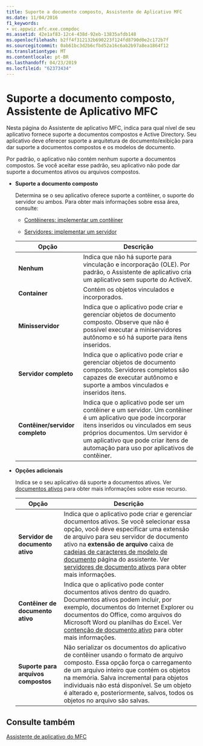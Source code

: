 ```yaml
---
title: Suporte a documento composto, Assistente de Aplicativo MFC
ms.date: 11/04/2016
f1_keywords:
- vc.appwiz.mfc.exe.compdoc
ms.assetid: 42e1af83-12c4-438d-92eb-13835afdb148
ms.openlocfilehash: b2ff4f312132b690223f124fd8790d0e2c172b7f
ms.sourcegitcommit: 0ab61bc3d2b6cfbd52a16c6ab2b97a8ea1864f12
ms.translationtype: MT
ms.contentlocale: pt-BR
ms.lasthandoff: 04/23/2019
ms.locfileid: "62373434"
---
```

# <a name="compound-document-support-mfc-application-wizard"></a>Suporte a documento composto, Assistente de Aplicativo MFC

Nesta página do Assistente de aplicativo MFC, indica para qual nível de seu aplicativo fornece suporte a documentos compostos e Active Directory. Seu aplicativo deve oferecer suporte a arquitetura de documento/exibição para dar suporte a documentos compostos e os modelos de documento.

Por padrão, o aplicativo não contém nenhum suporte a documentos compostos. Se você aceitar esse padrão, seu aplicativo não pode dar suporte a documentos ativos ou arquivos compostos.

- **Suporte a documento composto**

  Determina se o seu aplicativo oferece suporte a contêiner, o suporte do servidor ou ambos. Para obter mais informações sobre essa área, consulte:

  - [Contêineres: implementar um contêiner](../../mfc/containers-implementing-a-container.md)

  - [Servidores: implementar um servidor](../../mfc/servers-implementing-a-server.md)

  |Opção|Descrição|
  |------------|-----------------|
  |**Nenhum**|Indica que não há suporte para vinculação e incorporação (OLE). Por padrão, o Assistente de aplicativo cria um aplicativo sem suporte do ActiveX.|
  |**Container**|Contém os objetos vinculados e incorporados.|
  |**Minisservidor**|Indica que o aplicativo pode criar e gerenciar objetos de documento composto. Observe que não é possível executar a miniservidores autônomo e só há suporte para itens inseridos.|
  |**Servidor completo**|Indica que o aplicativo pode criar e gerenciar objetos de documento composto. Servidores completos são capazes de executar autônomo e suporte a ambos vinculados e inseridos itens.|
  |**Contêiner/servidor completo**|Indica que o aplicativo pode ser um contêiner e um servidor. Um contêiner é um aplicativo que pode incorporar itens inseridos ou vinculados em seus próprios documentos. Um servidor é um aplicativo que pode criar itens de automação para uso por aplicativos de contêiner.|

- **Opções adicionais**

  Indica se o seu aplicativo dá suporte a documentos ativos. Ver [documentos ativos](../../mfc/active-documents.md) para obter mais informações sobre esse recurso.

  |Opção|Descrição|
  |------------|-----------------|
  |**Servidor de documento ativo**|Indica que o aplicativo pode criar e gerenciar documentos ativos. Se você selecionar essa opção, você deve especificar uma extensão de arquivo para seu servidor de documento ativo na **extensão de arquivo** caixa de [cadeias de caracteres de modelo de documento](../../mfc/reference/document-template-strings-mfc-application-wizard.md) página do assistente. Ver [servidores de documento ativos](../../mfc/active-document-servers.md) para obter mais informações.|
  |**Contêiner de documento ativo**|Indica que o aplicativo pode conter documentos ativos dentro do quadro. Documentos ativos podem incluir, por exemplo, documentos do Internet Explorer ou documentos do Office, como arquivos do Microsoft Word ou planilhas do Excel. Ver [contenção de documento ativo](../../mfc/active-document-containment.md) para obter mais informações.|
  |**Suporte para arquivos compostos**|Não serializar os documentos do aplicativo de contêiner usando o formato de arquivo composto. Essa opção força o carregamento de um arquivo inteiro que contém os objetos na memória. Salva incremental para objetos individuais não está disponível. Se um objeto é alterado e, posteriormente, salvos, todos os objetos no arquivo são salvas.|

## <a name="see-also"></a>Consulte também

[Assistente de aplicativo do MFC](../../mfc/reference/mfc-application-wizard.md)
